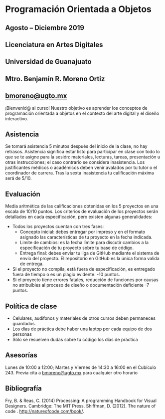 # Programación Orientada a Objetos
## Agosto – Diciembre 2019
## Licenciatura en Artes Digitales
## Universidad de Guanajuato
## Mtro. Benjamín R. Moreno Ortiz
## bmoreno@ugto.mx

¡Bienvenid@ al curso! Nuestro objetivo es aprender los conceptos de programación orientada a objetos en el contexto del arte digital y el diseño interactivo. 
## Asistencia
Se tomará asistencia 5 minutos después del inicio de la clase, no hay retrasos. Asistencia significa estar listo para participar en clase con todo lo que se te asigne para la sesión: materiales, lecturas, tareas, presentación u otras instrucciones; el caso contrario se considera inasistencia. Los justificantes médicos o académicos deben venir avalados por tu tutor o el coordinador de carrera. Tras la sexta inasistencia tu calificación máxima será de 5/10. 
## Evaluación
Media aritmética de las calificaciones obtenidas en los 5 proyectos en una escala de 10/10 puntos. Los criterios de evaluación de los proyectos serán detallados en cada especificación, pero existen algunas generalidades: 
- Todos los proyectos cuentan con tres fases:
  - Concepto inicial: debes entregar por impreso y en el formato asignado las características de tu proyecto en la fecha indicada.
  - Limite de cambios: es la fecha límite para discutir cambios a la especificación de tu proyecto sobre tu base de código.
  - Entrega final:  debes enviar tu liga de GitHub mediante el sistema de envío del proyecto. El repositorio en GitHub es la única forma valida de entrega.
-	Si el proyecto no compila, está fuera de especificación, es entregado fuera de tiempo o es un plagio evidente: -10 puntos.
-	Si el proyecto tiene errores fatales, reducción de funciones por causas no atribuibles al proceso de diseño o documentación deficiente -7 puntos. 
## Política de clase
-	Celulares, audífonos y materiales de otros cursos deben permaneces guardados.
-	Los días de práctica debe haber una laptop por cada equipo de dos personas
-	Sólo se resuelven dudas sobre tu código los días de práctica 
## Asesorías
Lunes de 10:00 a 12:00; Martes y Viernes de 14:30 a 16:00 en el Cubículo 243.  Previa cita a bmoreno@ugto.mx para cualquier otro horario 
## Bibliografía
Fry, B. & Reas, C. (2014) Processing: A programming Handbook for Visual Designers. Cambridge: The MIT Press.
Shiffman, D. (2012). The nature of code . http://natureofcode.com/book/.


